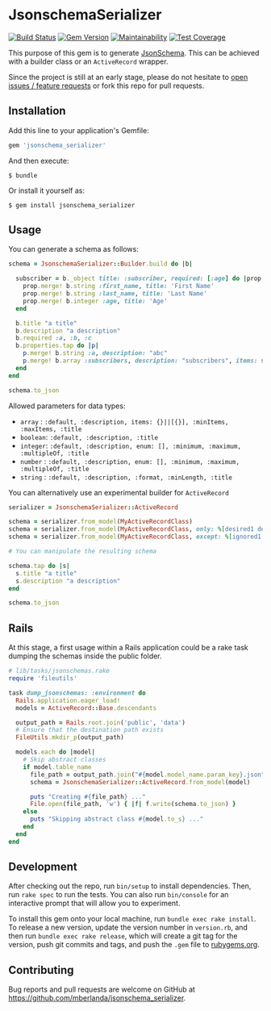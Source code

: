 # JsonschemaSerializer

[![Build Status](https://travis-ci.org/mberlanda/jsonschema_serializer.svg?branch=master)](https://travis-ci.org/mberlanda/jsonschema_serializer)
[![Gem Version](https://badge.fury.io/rb/jsonschema_serializer.svg)](https://badge.fury.io/rb/jsonschema_serializer)
[![Maintainability](https://api.codeclimate.com/v1/badges/7312071a0865c70f5d60/maintainability)](https://codeclimate.com/github/mberlanda/jsonschema_serializer/maintainability)
[![Test Coverage](https://api.codeclimate.com/v1/badges/7312071a0865c70f5d60/test_coverage)](https://codeclimate.com/github/mberlanda/jsonschema_serializer/test_coverage)

This purpose of this gem is to generate [JsonSchema](http://json-schema.org/).
This can be achieved with a builder class or an `ActiveRecord` wrapper.

Since the project is still at an early stage, please do not hesitate to [open issues / feature requests](https://github.com/mberlanda/jsonschema_serializer/issues) or fork this repo for pull requests.

## Installation

Add this line to your application's Gemfile:

```ruby
gem 'jsonschema_serializer'
```

And then execute:

    $ bundle

Or install it yourself as:

    $ gem install jsonschema_serializer

## Usage

You can generate a schema as follows:

```ruby
schema = JsonschemaSerializer::Builder.build do |b|

  subscriber = b._object title: :subscriber, required: [:age] do |prop|
    prop.merge! b.string :first_name, title: 'First Name'
    prop.merge! b.string :last_name, title: 'Last Name'
    prop.merge! b.integer :age, title: 'Age'
  end

  b.title "a title"
  b.description "a description"
  b.required :a, :b, :c
  b.properties.tap do |p|
    p.merge! b.string :a, description: "abc"
    p.merge! b.array :subscribers, description: "subscribers", items: subscriber
  end
end

schema.to_json
```

Allowed parameters for data types:

- `array`  : `:default, :description, items: {}||[{}], :minItems, :maxItems, :title`
- `boolean`: `:default, :description, :title`
- `integer`: `:default, :description, enum: [], :minimum, :maximum, :multipleOf, :title`
- `number` : `:default, :description, enum: [], :minimum, :maximum, :multipleOf, :title`
- `string` : `:default, :description, :format, :minLength, :title`

You can alternatively use an experimental builder for `ActiveRecord`


```ruby
serializer = JsonschemaSerializer::ActiveRecord

schema = serializer.from_model(MyActiveRecordClass)
schema = serializer.from_model(MyActiveRecordClass, only: %[desired1 desired2])
schema = serializer.from_model(MyActiveRecordClass, except: %[ignored1 ignored2])

# You can manipulate the resulting schema

schema.tap do |s|
  s.title "a title"
  s.description "a description"
end

schema.to_json
```

## Rails

At this stage, a first usage within a Rails application could be a rake task dumping the schemas inside the public folder.

```rb
# lib/tasks/jsonschemas.rake
require 'fileutils'

task dump_jsonschemas: :environment do
  Rails.application.eager_load!
  models = ActiveRecord::Base.descendants

  output_path = Rails.root.join('public', 'data')
  # Ensure that the destination path exists
  FileUtils.mkdir_p(output_path)

  models.each do |model|
    # Skip abstract classes
    if model.table_name
      file_path = output_path.join("#{model.model_name.param_key}.json")
      schema = JsonschemaSerializer::ActiveRecord.from_model(model)

      puts "Creating #{file_path} ..."
      File.open(file_path, 'w') { |f| f.write(schema.to_json) }
    else
      puts "Skipping abstract class #{model.to_s} ..."
    end
  end
end

```

## Development

After checking out the repo, run `bin/setup` to install dependencies. Then, run `rake spec` to run the tests. You can also run `bin/console` for an interactive prompt that will allow you to experiment.

To install this gem onto your local machine, run `bundle exec rake install`. To release a new version, update the version number in `version.rb`, and then run `bundle exec rake release`, which will create a git tag for the version, push git commits and tags, and push the `.gem` file to [rubygems.org](https://rubygems.org).

## Contributing

Bug reports and pull requests are welcome on GitHub at https://github.com/mberlanda/jsonschema_serializer.
